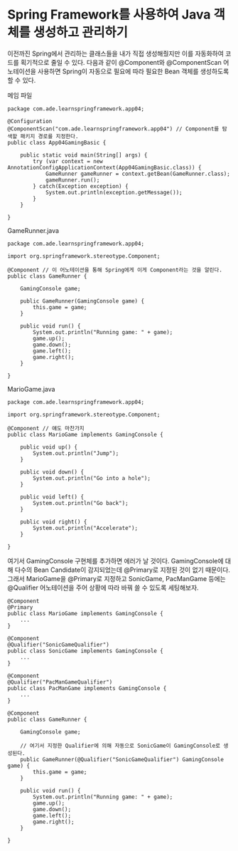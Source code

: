 # Spring Framework를 사용하여 Java 객체를 생성하고 관리하기

이전까진 Spring에서 관리하는 클래스들을 내가 직접 생성해줬지만 이를 자동화하여 코드를 획기적으로 줄일 수 있다. 다음과 같이 @Component와 @ComponentScan 어노테이션을 사용하면 Spring이 자동으로 필요에 따라 필요한 Bean 객체를 생성하도록 할 수 있다.

메임 파일
```
package com.ade.learnspringframework.app04;

@Configuration
@ComponentScan("com.ade.learnspringframework.app04") // Component를 탐색할 패키지 경로를 지정한다. 
public class App04GamingBasic {

    public static void main(String[] args) {
        try (var context = new AnnotationConfigApplicationContext(App04GamingBasic.class)) {
            GameRunner gameRunner = context.getBean(GameRunner.class);
            gameRunner.run();
        } catch(Exception exception) {
            System.out.println(exception.getMessage());
        }
    }

}
```

GameRunner.java
```    
package com.ade.learnspringframework.app04;

import org.springframework.stereotype.Component;

@Component // 이 어노테이션을 통해 Spring에게 이게 Component라는 것을 알린다.
public class GameRunner {

    GamingConsole game;

    public GameRunner(GamingConsole game) {
        this.game = game;
    }

    public void run() {
        System.out.println("Running game: " + game);
        game.up();
        game.down();
        game.left();
        game.right();
    }

}
```

MarioGame.java
```
package com.ade.learnspringframework.app04;

import org.springframework.stereotype.Component;

@Component // 얘도 마찬가지
public class MarioGame implements GamingConsole {

    public void up() {
        System.out.println("Jump");
    }

    public void down() {
        System.out.println("Go into a hole");
    }

    public void left() {
        System.out.println("Go back");
    }

    public void right() {
        System.out.println("Accelerate");
    }

}
```

여기서 GamingConsole 구현체를 추가하면 에러가 날 것이다. GamingConsole에 대해 다수의 Bean Candidate이 감지되었는데 @Primary로 지정된 것이 없기 때문이다. 그래서 MarioGame을 @Primary로 지정하고 SonicGame, PacManGame 등에는 @Qualifier 어노테이션을 주어 상황에 따라 바꿔 쓸 수 있도록 세팅해보자.

```
@Component
@Primary
public class MarioGame implements GamingConsole {
    ...
}

@Component
@Qualifier("SonicGameQualifier")
public class SonicGame implements GamingConsole {
    ...
}

@Component
@Qualifier("PacManGameQualifier")
public class PacManGame implements GamingConsole {
    ...
}

@Component
public class GameRunner {

    GamingConsole game;

    // 여기서 지정한 Qualifier에 의해 자동으로 SonicGame이 GamingConsole로 생성된다.
    public GameRunner(@Qualifier("SonicGameQualifier") GamingConsole game) {
        this.game = game;
    }

    public void run() {
        System.out.println("Running game: " + game);
        game.up();
        game.down();
        game.left();
        game.right();
    }

}
```
